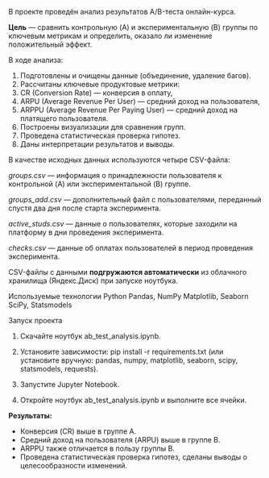 В проекте проведён анализ результатов A/B-теста онлайн-курса.

**Цель** — сравнить контрольную (A) и экспериментальную (B) группы по ключевым метрикам и определить, оказало ли изменение положительный эффект.

В ходе анализа:
1. Подготовлены и очищены данные (объединение, удаление багов).
2. Рассчитаны ключевые продуктовые метрики:
3. CR (Conversion Rate) — конверсия в оплату,
4. ARPU (Average Revenue Per User) — средний доход на пользователя,
5. ARPPU (Average Revenue Per Paying User) — средний доход на платящего пользователя.
6. Построены визуализации для сравнения групп.
7. Проведена статистическая проверка гипотез.
8. Даны интерпретации результатов и выводы.

В качестве исходных данных используются четыре CSV-файла:

*groups.csv* — информация о принадлежности пользователя к контрольной (A) или экспериментальной (B) группе.

*groups_add.csv* — дополнительный файл с пользователями, переданный спустя два дня после старта эксперимента.

*active_studs.csv* — данные о пользователях, которые заходили на платформу в дни проведения эксперимента.

*checks.csv* — данные об оплатах пользователей в период проведения эксперимента.

CSV-файлы с данными **подгружаются автоматически** из облачного хранилища (Яндекс.Диск) при запуске ноутбука.  


Используемые технологии
Python
Pandas, NumPy
Matplotlib, Seaborn
SciPy, Statsmodels

  
Запуск проекта
  
1. Скачайте ноутбук ab_test_analysis.ipynb.

2. Установите зависимости: pip install -r requirements.txt (или установите вручную: pandas, numpy, matplotlib, seaborn, scipy, statsmodels, requests).

3. Запустите Jupyter Notebook.

4. Откройте ноутбук ab_test_analysis.ipynb и выполните все ячейки.

**Результаты:**
- Конверсия (CR) выше в группе A.
- Средний доход на пользователя (ARPU) выше в группе B.
- ARPPU также отличается в пользу группы B.
- Проведена статистическая проверка гипотез, сделаны выводы о целесообразности изменений.
